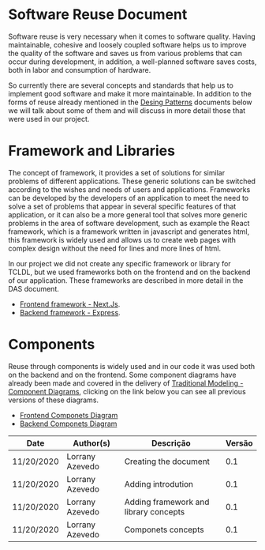 # Software Reuse Document

Software reuse is very necessary when it comes to software quality. Having maintainable, cohesive and loosely coupled software helps us to improve the quality of the software and saves us from various problems that can occur during development, in addition, a well-planned software saves costs, both in labor and consumption of hardware.

So currently there are several concepts and standards that help us to implement good software and make it more maintainable. In addition to the forms of reuse already mentioned in the [Desing Patterns](../desing_patterns/grasp.md) documents below we will talk about some of them and will discuss in more detail those that were used in our project.

# Framework and Libraries

The concept of framework, it provides a set of solutions for similar problems of different applications. These generic solutions can be switched according to the wishes and needs of users and applications. Frameworks can be developed by the developers of an application to meet the need to solve a set of problems that appear in several specific features of that application, or it can also be a more general tool that solves more generic problems in the area of ​​software development, such as example the React framework, which is a framework written in javascript and generates html, this framework is widely used and allows us to create web pages with complex design without the need for lines and more lines of html.

In our project we did not create any specific framework or library for TCLDL, but we used frameworks both on the frontend and on the backend of our application. These frameworks are described in more detail in the DAS document.

- [Frontend framework - Next.Js](./das.md).
- [Backend framework - Express](./das.md).

# Components

Reuse through components is widely used and in our code it was used both on the backend and on the frontend. Some component diagrams have already been made and covered in the delivery of [Traditional Modeling - Component Diagrams](../traditionalModeling/staticDiagrams/componentDiagram/), clicking on the link below you can see all previous versions of these diagrams.

- [Frontend Componets Diagram](../traditionalModeling/staticDiagrams/images/component_diagram02.png)
- [Backend Componets Diagram](../traditionalModeling/staticDiagrams/images/back_component_diagram2.png)


| Date | Author(s) | Descrição | Versão |
|------|-------|-----------|--------|
| 11/20/2020 | Lorrany Azevedo | Creating the document | 0.1 |
| 11/20/2020 | Lorrany Azevedo | Adding introdution | 0.1 |
| 11/20/2020 | Lorrany Azevedo | Adding framework and library concepts | 0.1 |
| 11/20/2020 | Lorrany Azevedo | Componets concepts | 0.1 |